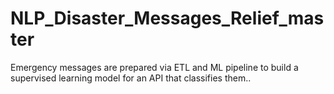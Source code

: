 # NLP_Disaster_Messages_Relief_master
Emergency messages are prepared via ETL and ML pipeline to build a supervised learning model for an API that classifies them..
